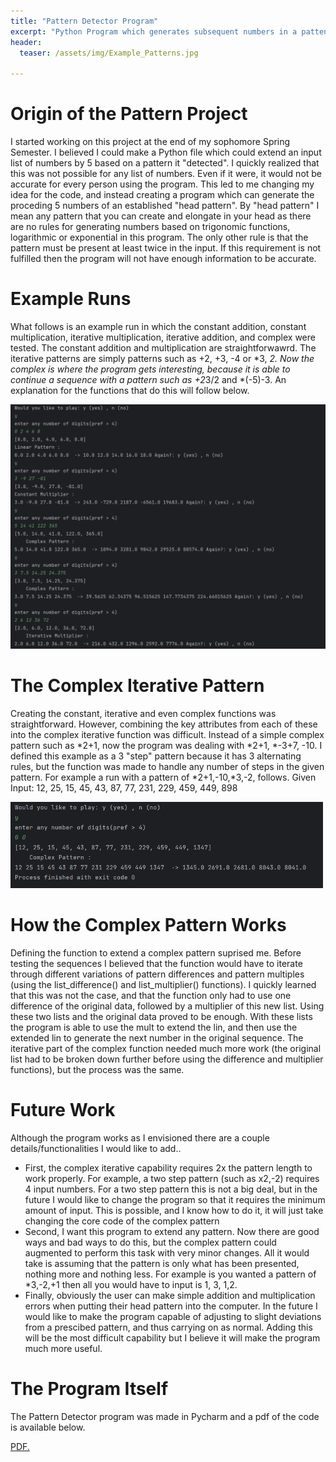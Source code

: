 ```yaml
---
title: "Pattern Detector Program"
excerpt: "Python Program which generates subsequent numbers in a pattenr"
header:
  teaser: /assets/img/Example_Patterns.jpg
   
---
```


# Origin of the Pattern Project

I started working on this project at the end of my sophomore Spring Semester. I believed I could make a Python file which could extend an input list of numbers by 5 based on a pattern it "detected". I quickly realized that this was not possible for any list of numbers. Even if it were, it would not be accurate for every person using the program. This led to me changing my idea for the code, and instead creating a program which can generate the proceding 5 numbers of an established "head pattern". By "head pattern" I mean any pattern that you can create and elongate in your head as there are no rules for generating numbers based on trigonomic functions, logarithmic or exponential in this program. The only other rule is that the pattern must be present at least twice in the input. If this requirement is not fulfilled then the program will not have enough information to be accurate.

# Example Runs

What follows is an example run in which the constant addition, constant multiplication, iterative multiplication, iterative addition, and complex were tested.
The constant addition and multiplication are straightforwawrd. The iterative patterns are simply patterns such as +2, +3, -4 or *3, *2. Now the complex is where the program gets interesting, because it is able to continue a sequence with a pattern such as +2*3/2 and *(-5)-3. An explanation for the functions that do this will follow below. 


<img src="/assets/img/Python Examples.png" alt="Example Patterns" style="width:900px;"/>

# The Complex Iterative Pattern

Creating the constant, iterative and even complex functions was straightforward. However, combining the key attributes from each of these into the complex iterative function was difficult. Instead of a simple complex pattern such as *2+1, now the program was dealing with *2+1, *-3+7, -10. I defined this example as a 3 "step" pattern because it has 3 alternating rules, but the function was made to handle any number of steps in the given pattern. For example a run with a pattern of *2+1,-10,*3,-2, follows. 
Given Input: 12, 25, 15, 45, 43, 87, 77, 231, 229, 459, 449, 898

<img src="/assets/img/Complex Pattern Ex.png" alt="ex complex pattern" style="width:500px;"/>

# How the Complex Pattern Works

Defining the function to extend a complex pattern suprised me. Before testing the sequences I believed that the function would have to iterate through different variations of pattern differences and pattern multiples (using the list_difference() and list_multiplier() functions). I quickly learned that this was not the case, and that the function only had to use one difference of the original data, followed by a multiplier of this new list. Using these two lists and the original data proved to be enough. With these lists the program is able to use the mult to extend the lin, and then use the extended lin to generate the next number in the original sequence. The iterative part of the complex function needed much more work (the original list had to be broken down further before using the difference and multiplier functions), but the process was the same.

# Future Work

Although the program works as I envisioned there are a couple details/functionalities I would like to add..
* First, the complex iterative capability requires 2x the pattern length to work properly. For example, a two step pattern (such as x2,-2) requires 4 input numbers. For a two step pattern this is not a big deal, but in the future I would like to change the program so that it requires the minimum amount of input. This is possible, and I know how to do it, it will just take changing the core code of the complex pattern
* Second, I want this program to extend any pattern. Now there are good ways and bad ways to do this, but the complex pattern could augmented to perform this task with very minor changes. All it would take is assuming that the pattern is only what has been presented, nothing more and nothing less. For example is you wanted a pattern of *3,-2,+1 then all you would have to input is 1, 3, 1,2.
* Finally, obviously the user can make simple addition and multiplication errors when putting their head pattern into the computer. In the future I would like to make the program capable of adjusting to slight deviations from a prescibed pattern, and thus carrying on as normal. Adding this will be the most difficult capability but I believe it will make the program much more useful.

# The Program Itself 
The Pattern Detector program was made in Pycharm and a pdf of the code is available below.

<a href="SamCullison.github.io/Synthetic Biology Final Report.pdf" target="_blank">PDF.</a>

<object data="/assets/img/Pattern Code.pdf" width="1000" height="1000" type='application/pdf'></object>


